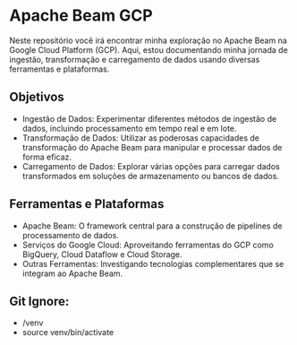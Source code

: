 # Apache Beam GCP
Neste repositório você irá encontrar minha exploração no Apache Beam na Google Cloud Platform (GCP). Aqui, estou documentando minha jornada de ingestão, transformação e carregamento de dados usando diversas ferramentas e plataformas.

## Objetivos
- Ingestão de Dados: Experimentar diferentes métodos de ingestão de dados, incluindo processamento em tempo real e em lote.
- Transformação de Dados: Utilizar as poderosas capacidades de transformação do Apache Beam para manipular e processar dados de forma eficaz.
- Carregamento de Dados: Explorar várias opções para carregar dados transformados em soluções de armazenamento ou bancos de dados.
  
## Ferramentas e Plataformas
- Apache Beam: O framework central para a construção de pipelines de processamento de dados.
- Serviços do Google Cloud: Aproveitando ferramentas do GCP como BigQuery, Cloud Dataflow e Cloud Storage.
- Outras Ferramentas: Investigando tecnologias complementares que se integram ao Apache Beam.

## Git Ignore:
- /venv
- source venv/bin/activate

